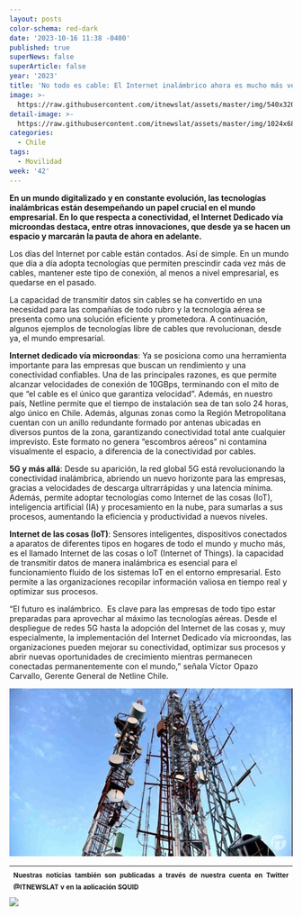 ```yaml
---
layout: posts
color-schema: red-dark
date: '2023-10-16 11:38 -0400'
published: true
superNews: false
superArticle: false
year: '2023'
title: 'No todo es cable: El Internet inalámbrico ahora es mucho más veloz'
image: >-
  https://raw.githubusercontent.com/itnewslat/assets/master/img/540x320/Antenas-cerca-p.jpg
detail-image: >-
  https://raw.githubusercontent.com/itnewslat/assets/master/img/1024x680/Antenas-cerca-g.jpg
categories:
  - Chile
tags:
  - Movilidad
week: '42'
---
```

**En un mundo digitalizado y en constante evolución, las tecnologías inalámbricas están desempeñando un papel crucial en el mundo empresarial. En lo que respecta a conectividad, el Internet Dedicado vía microondas destaca, entre otras innovaciones, que desde ya se hacen un espacio y marcarán la pauta de ahora en adelante.**

Los días del Internet por cable están contados. Así de simple. En un mundo que día a día adopta tecnologías que permiten prescindir cada vez más de cables, mantener este tipo de conexión, al menos a nivel empresarial, es quedarse en el pasado.

La capacidad de transmitir datos sin cables se ha convertido en una necesidad para las compañías de todo rubro y la tecnología aérea se presenta como una solución eficiente y prometedora. A continuación, algunos ejemplos de tecnologías libre de cables que revolucionan, desde ya, el mundo empresarial.

**Internet dedicado vía microondas**: Ya se posiciona como una herramienta importante para las empresas que buscan un rendimiento y una conectividad confiables. Una de las principales razones, es que permite alcanzar velocidades de conexión de 10GBps, terminando con el mito de que “el cable es el único que garantiza velocidad”. Además, en nuestro país, Netline permite que el tiempo de instalación sea de tan solo 24 horas, algo único en Chile. Además, algunas zonas como la Región Metropolitana cuentan con un anillo redundante formado por antenas ubicadas en diversos puntos de la zona, garantizando conectividad total ante cualquier imprevisto. Este formato no genera “escombros aéreos” ni contamina visualmente el espacio, a diferencia de la conectividad por cables.

**5G y más allá**: Desde su aparición, la red global 5G está revolucionando la conectividad inalámbrica, abriendo un nuevo horizonte para las empresas, gracias a velocidades de descarga ultrarrápidas y una latencia mínima. Además, permite adoptar tecnologías como Internet de las cosas (IoT), inteligencia artificial (IA) y procesamiento en la nube, para sumarlas a sus procesos, aumentando la eficiencia y productividad a nuevos niveles.

**Internet de las cosas (IoT)**: Sensores inteligentes, dispositivos conectados a aparatos de diferentes tipos en hogares de todo el mundo y mucho más, es el llamado Internet de las cosas o IoT (Internet of Things). la capacidad de transmitir datos de manera inalámbrica es esencial para el funcionamiento fluido de los sistemas IoT en el entorno empresarial. Esto permite a las organizaciones recopilar información valiosa en tiempo real y optimizar sus procesos.

“El futuro es inalámbrico.  Es clave para las empresas de todo tipo estar preparadas para aprovechar al máximo las tecnologías aéreas. Desde el despliegue de redes 5G hasta la adopción del Internet de las cosas y, muy especialmente, la implementación del Internet Dedicado vía microondas, las organizaciones pueden mejorar su conectividad, optimizar sus procesos y abrir nuevas oportunidades de crecimiento mientras permanecen conectadas permanentemente con el mundo,” señala Víctor Opazo Carvallo, Gerente General de Netline Chile.

![](https://raw.githubusercontent.com/itnewslat/assets/master/img/540x320/Antenas-cerca-p.jpg)

<table style="height: 42px;" width="569">
<tbody>
<tr>
<td style="text-align: justify;"><sub><strong>Nuestras noticias también son publicadas a través de nuestra cuenta en Twitter <a href="https://twitter.com/itnewslat?lang=es">@ITNEWSLAT</a> y en la aplicación <a href="https://squidapp.co/en/">SQUID</a></strong></sub></td>
</tr>
</tbody>
</table>

<img src="https://tracker.metricool.com/c3po.jpg?hash=56f88a41e39ab42c063cc51676587a04"/>